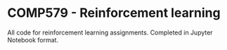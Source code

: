 # COMP579 - Reinforcement learning 

All code for reinforcement learning assignments. Completed in Jupyter Notebook format. 
